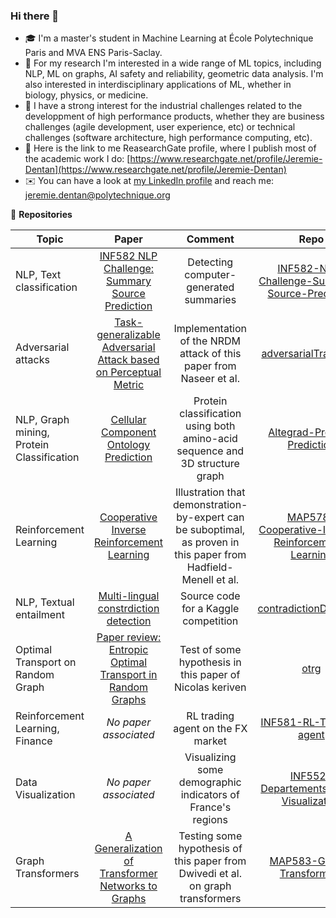 ### Hi there 👋

- 🎓 I'm a master's student in Machine Learning at École Polytechnique Paris and MVA ENS Paris-Saclay.
- 🔭 For my research I'm interested in a wide range of ML topics, including NLP, ML on graphs, AI safety and reliability, geometric data analysis. I'm also interested in interdisciplinary applications of ML, whether in biology, physics, or medicine.
- 🚀 I have a strong interest for the industrial challenges related to the developpment of high performance products, whether they are business challenges (agile development, user experience, etc) or technical challenges (software architecture, high performance computing, etc).
- 📖 Here is the link to me ReasearchGate profile, where I publish most of the academic work I do: [https://www.researchgate.net/profile/Jeremie-Dentan](https://www.researchgate.net/profile/Jeremie-Dentan)
- ✉️ You can have a look at [my LinkedIn profile](https://www.linkedin.com/in/jeremiedentan/) and reach me: [jeremie.dentan@polytechnique.org](mailto:jeremie.dentan@polytechnique.org)

🌱 **Repositories**

|Topic|Paper|Comment|Repo|
|---|:---:|:---:|:---:|
NLP, Text classification|[INF582 NLP Challenge: Summary Source Prediction](http://dx.doi.org/10.13140/RG.2.2.20076.85125)|Detecting computer-generated summaries|[INF582-NLP-Challenge-Summary-Source-Prediction](https://github.com/DentanJeremie/INF582-NLP-Challenge-Summary-Source-Prediction)
Adversarial attacks|[Task-generalizable Adversarial Attack based on Perceptual Metric](https://arxiv.org/abs/1811.09020)|Implementation of the NRDM attack of this paper from Naseer et al.|[adversarialTransferts](https://github.com/DentanJeremie/adversarialTransferts)
NLP, Graph mining, Protein Classification|[Cellular Component Ontology Prediction](http://dx.doi.org/10.13140/RG.2.2.11688.24321)|Protein classification using both amino-acid sequence and 3D structure graph|[Altegrad-Protein-Prediction](https://github.com/DentanJeremie/Altegrad-Protein-Prediction)
Reinforcement Learning|[Cooperative Inverse Reinforcement Learning](https://arxiv.org/abs/1606.03137)|Illustration that demonstration-by-expert can be suboptimal, as proven in this paper from Hadfield-Menell et al.|[MAP578-Cooperative-Inverse-Reinforcement-Learning](https://github.com/DentanJeremie/MAP578-Cooperative-Inverse-Reinforcement-Learning)
NLP, Textual entailment|[Multi-lingual constrdiction detection](http://dx.doi.org/10.13140/RG.2.2.15043.68649)|Source code for a Kaggle competition|[contradictionDetection](https://github.com/DentanJeremie/contradictionDetection)
Optimal Transport on Random Graph|[Paper review: Entropic Optimal Transport in Random Graphs](http://dx.doi.org/10.13140/RG.2.2.21754.57285)|Test of some hypothesis in this paper of Nicolas keriven|[otrg](https://github.com/DentanJeremie/otrg)
Reinforcement Learning, Finance|*No paper associated*|RL trading agent on the FX market|[INF581-RL-Trading-agent](https://github.com/DentanJeremie/INF581-RL-Trading-agent)
Data Visualization|*No paper associated*|Visualizing some demographic indicators of France's regions|[INF552-Departements-Data-Visualization](https://github.com/DentanJeremie/INF552-Departements-Data-Visualization)
Graph Transformers|[A Generalization of Transformer Networks to Graphs](https://arxiv.org/abs/2012.09699)|Testing some hypothesis of this paper from Dwivedi et al. on graph transformers|[MAP583-Graph-Transformers](https://github.com/DentanJeremie/MAP583-Graph-Transformers)
